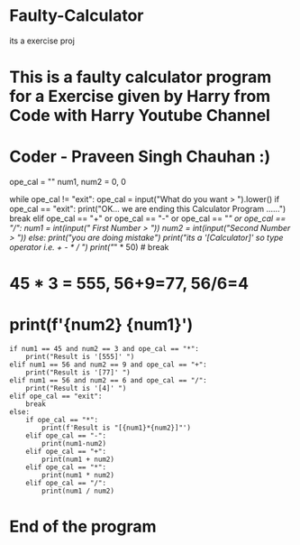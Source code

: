 # Faulty-Calculator
its a exercise proj
# This is a faulty calculator program for a Exercise given by Harry from Code with Harry Youtube Channel
# Coder - Praveen Singh Chauhan :)
ope_cal = ""
num1, num2 = 0, 0

while ope_cal != "exit":
    ope_cal = input("What do you want > ").lower()
    if ope_cal == "exit":
        print("OK... we are ending this Calculator Program ......")
        break
    elif ope_cal == "+" or ope_cal == "-" or ope_cal == "*" or ope_cal == "/":
        num1 = int(input(" First Number >  "))
        num2 = int(input("Second Number >  "))
    else:
        print("you are doing mistake")
        print("its a '[Calculator]' so type operator i.e. + - * / ")
        print("*" * 50)
        # break


# 45 * 3 = 555, 56+9=77, 56/6=4
# print(f'{num2} {num1}')

    if num1 == 45 and num2 == 3 and ope_cal == "*":
        print("Result is '[555]' ")
    elif num1 == 56 and num2 == 9 and ope_cal == "+":
        print("Result is '[77]' ")
    elif num1 == 56 and num2 == 6 and ope_cal == "/":
        print("Result is '[4]' ")
    elif ope_cal == "exit":
        break
    else:
        if ope_cal == "*":
            print(f'Result is "[{num1}*{num2}]"')
        elif ope_cal == "-":
            print(num1-num2)
        elif ope_cal == "+":
            print(num1 + num2)
        elif ope_cal == "*":
            print(num1 * num2)
        elif ope_cal == "/":
            print(num1 / num2)
# End of the program
